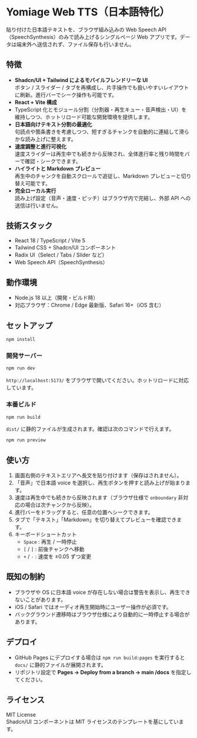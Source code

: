 # Yomiage Web TTS（日本語特化）

貼り付けた日本語テキストを、ブラウザ組み込みの Web Speech API（SpeechSynthesis）のみで読み上げるシングルページ Web アプリです。データは端末外へ送信されず、ファイル保存も行いません。

## 特徴
- **Shadcn/UI + Tailwind によるモバイルフレンドリーな UI**  
  ボタン / スライダー / タブを再構成し、片手操作でも扱いやすいレイアウトに刷新。進行バーでシーク操作も可能です。
- **React + Vite 構成**  
- TypeScript 化とモジュール分割（分割器・再生キュー・音声検出・UI）を維持しつつ、ホットリロード可能な開発環境を提供します。
- **日本語向けテキスト分割の最適化**  
  句読点や箇条書きを考慮しつつ、短すぎるチャンクを自動的に連結して滑らかな読み上げに整えます。
- **速度調整と進行可視化**  
  速度スライダーは再生中でも続きから反映され、全体進行率と残り時間をバーで確認・シークできます。
- **ハイライトと Markdown プレビュー**  
  再生中のチャンクを自動スクロールで追従し、Markdown プレビューと切り替え可能です。
- **完全ローカル実行**  
  読み上げ設定（音声・速度・ピッチ）はブラウザ内で完結し、外部 API への送信は行いません。

## 技術スタック
- React 18 / TypeScript / Vite 5
- Tailwind CSS + Shadcn/UI コンポーネント
- Radix UI（Select / Tabs / Slider など）
- Web Speech API（SpeechSynthesis）

## 動作環境
- Node.js 18 以上（開発・ビルド時）
- 対応ブラウザ：Chrome / Edge 最新版、Safari 16+（iOS 含む）

## セットアップ
```bash
npm install
```

### 開発サーバー
```bash
npm run dev
```
`http://localhost:5173/` をブラウザで開いてください。ホットリロードに対応しています。

### 本番ビルド
```bash
npm run build
```
`dist/` に静的ファイルが生成されます。確認は次のコマンドで行えます。
```bash
npm run preview
```

## 使い方
1. 画面右側のテキストエリアへ長文を貼り付けます（保存はされません）。
2. 「音声」で日本語 voice を選択し、再生ボタンを押すと読み上げが始まります。
3. 速度は再生中でも続きから反映されます（ブラウザ仕様で `onboundary` 非対応の場合は次チャンクから反映）。
4. 進行バーをドラッグすると、任意の位置へシークできます。
5. タブで「テキスト」「Markdown」を切り替えてプレビューを確認できます。
6. キーボードショートカット  
   - `Space` : 再生 / 一時停止  
   - `[` / `]` : 前後チャンクへ移動  
   - `+` / `-` : 速度を ±0.05 ずつ変更

## 既知の制約
- ブラウザや OS に日本語 voice が存在しない場合は警告を表示し、再生できないことがあります。
- iOS / Safari ではオーディオ再生開始時にユーザー操作が必須です。
- バックグラウンド遷移時はブラウザ仕様により自動的に一時停止する場合があります。

## デプロイ
- GitHub Pages にデプロイする場合は `npm run build:pages` を実行すると `docs/` に静的ファイルが展開されます。
- リポジトリ設定で **Pages → Deploy from a branch → main /docs** を指定してください。

## ライセンス
MIT License  
Shadcn/UI コンポーネントは MIT ライセンスのテンプレートを基にしています。
